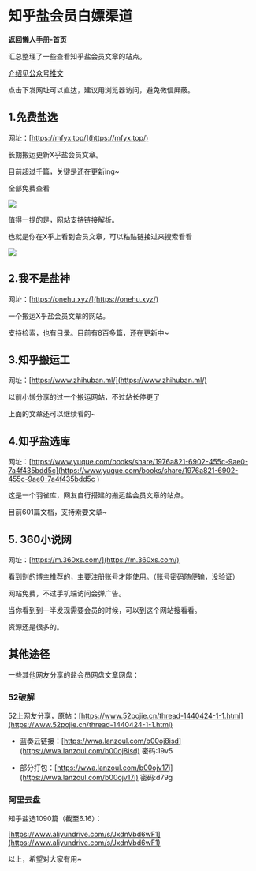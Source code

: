 # 知乎盐会员白嫖渠道

[**返回懒人手册-首页**](/README.md)

汇总整理了一些查看知乎盐会员文章的站点。

[介绍见公众号推文](https://mp.weixin.qq.com/s/X5tNAmwMPeP8e-uH-WP_ew)

点击下发网址可以直达，建议用浏览器访问，避免微信屏蔽。

## 1.免费盐选

网址：[https://mfyx.top/](https://mfyx.top/)

长期搬运更新X乎盐会员文章。

目前超过千篇，关键是还在更新ing~

全部免费查看

![](https://mmbiz.qpic.cn/sz_mmbiz_gif/ociaaribHd5ofSkslQFib66stYt1XxJtYRPZAnejz1mLPWNz2qvUJMuA9yMlpNgVG1h00fgzFsGXIqHssozaEMYibQ/640?wx_fmt=gif&wxfrom=5&wx_lazy=1&wx_co=1)

值得一提的是，网站支持链接解析。

也就是你在X乎上看到会员文章，可以粘贴链接过来搜索看看

![](https://mmbiz.qpic.cn/sz_mmbiz_gif/ociaaribHd5ofSkslQFib66stYt1XxJtYRPzpUDDbEibhXtpGquxH8RHqAPSBKEDmqaDcNOYHutROSaIdpMiaGh67EA/640?wx_fmt=gif&wxfrom=5&wx_lazy=1&wx_co=1)

## 2.我不是盐神

网址：[https://onehu.xyz/](https://onehu.xyz/)

一个搬运X乎盐会员文章的网站。

支持检索，也有目录。目前有8百多篇，还在更新中~



## 3.知乎搬运工

网址：[https://www.zhihuban.ml/](https://www.zhihuban.ml/)

以前小懒分享的过一个搬运网站，不过站长停更了

上面的文章还可以继续看的~





## 4.知乎盐选库

网址：[https://www.yuque.com/books/share/1976a821-6902-455c-9ae0-7a4f435bdd5c](https://www.yuque.com/books/share/1976a821-6902-455c-9ae0-7a4f435bdd5c ) 

这是一个羽雀库，网友自行搭建的搬运盐会员文章的站点。

目前601篇文档，支持索要文章~





## 5. 360小说网

网址：[https://m.360xs.com/](https://m.360xs.com/)

看到别的博主推荐的，主要注册账号才能使用。（账号密码随便输，没验证）

网站免费，不过手机端访问会弹广告。

当你看到到一半发现需要会员的时候，可以到这个网站搜看看。

资源还是很多的。





## 其他途径

一些其他网友分享的盐会员网盘文章网盘：

### 52破解

52上网友分享，原帖：[https://www.52pojie.cn/thread-1440424-1-1.html](https://www.52pojie.cn/thread-1440424-1-1.html)

- 蓝奏云链接：[https://wwa.lanzoul.com/b00oj8isd](https://wwa.lanzoul.com/b00oj8isd) 密码:19v5

- 部分打包：[https://wwa.lanzoul.com/b00ojv17i](https://wwa.lanzoul.com/b00ojv17i) 密码:d79g



### 阿里云盘

知乎盐选1090篇（截至6.16）：

[https://www.aliyundrive.com/s/JxdnVbd6wF1](https://www.aliyundrive.com/s/JxdnVbd6wF1)



以上，希望对大家有用~

